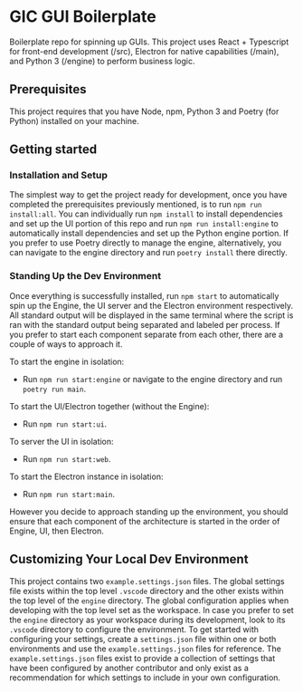 # GIC GUI Boilerplate

Boilerplate repo for spinning up GUIs. This project uses React + Typescript for front-end development (/src), Electron for native capabilities (/main), and Python 3 (/engine) to perform business logic.

## Prerequisites

This project requires that you have Node, npm, Python 3 and Poetry (for Python) installed on your machine.

## Getting started

### Installation and Setup

The simplest way to get the project ready for development, once you have completed the prerequisites previously mentioned, is to run `npm run install:all`. You can individually run `npm install` to install dependencies and set up the UI portion of this repo and run `npm run install:engine` to automatically install dependencies and set up the Python engine portion. If you prefer to use Poetry directly to manage the engine, alternatively, you can navigate to the engine directory and run `poetry install` there directly.

### Standing Up the Dev Environment

Once everything is successfully installed, run `npm start` to automatically spin up the Engine, the UI server and the Electron environment respectively. All standard output will be displayed in the same terminal where the script is ran with the standard output being separated and labeled per process. If you prefer to start each component separate from each other, there are a couple of ways to approach it.

To start the engine in isolation:

- Run `npm run start:engine` or navigate to the engine directory and run `poetry run main`.

To start the UI/Electron together (without the Engine):

- Run `npm run start:ui`.

To server the UI in isolation:

- Run `npm run start:web`.

To start the Electron instance in isolation:

- Run `npm run start:main`.

However you decide to approach standing up the environment, you should ensure that each component of the architecture is started in the order of Engine, UI, then Electron.

## Customizing Your Local Dev Environment

This project contains two `example.settings.json` files. The global settings file exists within the top level `.vscode` directory and the other exists within the top level of the `engine` directory. The global configuration applies when developing with the top level set as the workspace. In case you prefer to set the `engine` directory as your workspace during its development, look to its `.vscode` directory to configure the environment. To get started with configuring your settings, create a `settings.json` file within one or both environments and use the `example.settings.json` files for reference. The `example.settings.json` files exist to provide a collection of settings that have been configured by another contributor and only exist as a recommendation for which settings to include in your own configuration.
